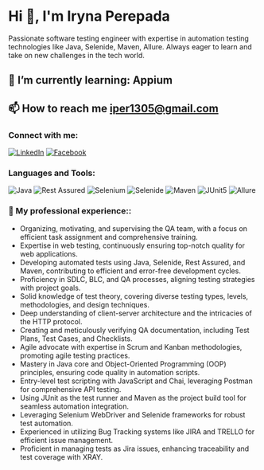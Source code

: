  # Hi 👋, I'm Iryna Perepada

Passionate software testing engineer with expertise in automation testing technologies like Java, Selenide, Maven, Allure. Always eager to learn and take on new challenges in the tech world.

## 🌱 I’m currently learning: **Appium**

## 📫 How to reach me **iper1305@gmail.com**

### Connect with me:
[![LinkedIn](https://img.shields.io/badge/LinkedIn-0077B5?style=for-the-badge&logo=linkedin&logoColor=white)](https://www.linkedin.com/in/perepada/)
[![Facebook](https://img.shields.io/badge/Facebook-1877F2?style=for-the-badge&logo=facebook&logoColor=white)](https://facebook.com/muhammedh-shadir](https://www.facebook.com/profile.php?id=100014210296630))

### Languages and Tools:
![Java](https://img.shields.io/badge/Java-ED8B00?style=for-the-badge&logo=java&logoColor=white)
![Rest Assured](https://img.shields.io/badge/Rest%20Assured-4CAF50?style=for-the-badge&logo=rest-assured&logoColor=white)
![Selenium](https://img.shields.io/badge/Selenium-43B02A?style=for-the-badge&logo=selenium&logoColor=white)
![Selenide](https://img.shields.io/badge/Selenide-39AF45?style=for-the-badge&logo=selenide&logoColor=white)
![Maven](https://img.shields.io/badge/Maven-C71A36?style=for-the-badge&logo=apache-maven&logoColor=white)
![JUnit5](https://img.shields.io/badge/JUnit5-25A162?style=for-the-badge&logo=junit5&logoColor=white)
![Allure](https://img.shields.io/badge/Allure-6236FF?style=for-the-badge&logo=allure&logoColor=white)

### 💼 My professional experience::
* Organizing, motivating, and supervising the QA team, with a focus on efficient task assignment and comprehensive training.
* Expertise in web testing, continuously ensuring top-notch quality for web applications.
* Developing automated tests using Java, Selenide, Rest Assured, and Maven, contributing to efficient and error-free development cycles.
* Proficiency in SDLC, BLC, and QA processes, aligning testing strategies with project goals.
* Solid knowledge of test theory, covering diverse testing types, levels, methodologies, and design techniques.
* Deep understanding of client-server architecture and the intricacies of the HTTP protocol.
* Creating and meticulously verifying QA documentation, including Test Plans, Test Cases, and Checklists.
* Agile advocate with expertise in Scrum and Kanban methodologies, promoting agile testing practices.
* Mastery in Java core and Object-Oriented Programming (OOP) principles, ensuring code quality in automation scripts.
* Entry-level test scripting with JavaScript and Chai, leveraging Postman for comprehensive API testing.
* Using JUnit as the test runner and Maven as the project build tool for seamless automation integration.
* Leveraging Selenium WebDriver and Selenide frameworks for robust test automation.
* Experienced in utilizing Bug Tracking systems like JIRA and TRELLO for efficient issue management.
* Proficient in managing tests as Jira issues, enhancing traceability and test coverage with XRAY.
